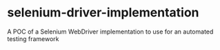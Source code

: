 # selenium-driver-implementation
A POC of a Selenium WebDriver implementation to use for an automated testing framework
